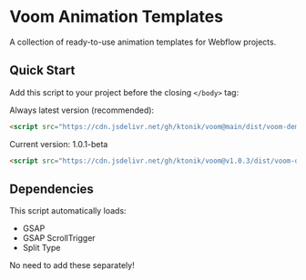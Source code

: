 # Voom Animation Templates

A collection of ready-to-use animation templates for Webflow projects.

## Quick Start

Add this script to your project before the closing `</body>` tag:

Always latest version (recommended):
```html
<script src="https://cdn.jsdelivr.net/gh/ktonik/voom@main/dist/voom-demo.min.js"></script>
```

Current version: 1.0.1-beta
```html
<script src="https://cdn.jsdelivr.net/gh/ktonik/voom@v1.0.3/dist/voom-demo.min.js"></script>
```

## Dependencies
This script automatically loads:
- GSAP
- GSAP ScrollTrigger
- Split Type

No need to add these separately!